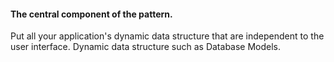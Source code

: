 #### The central component of the pattern.

Put all your application's dynamic data structure that are independent to the user interface.
Dynamic data structure such as Database Models.
